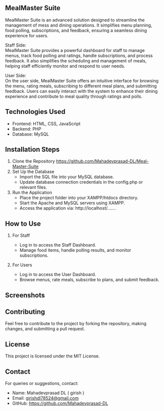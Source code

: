 ## MealMaster Suite
MealMaster Suite is an advanced solution designed to streamline the management of mess and dining operations. It simplifies menu planning, food polling, subscriptions, and feedback, ensuring a seamless dining experience for users.

Staff Side: <br> 
MealMaster Suite provides a powerful dashboard for staff to manage menus, track food polling and ratings, handle subscriptions, and process feedback. It also simplifies the scheduling and management of meals, helping staff efficiently monitor and respond to user needs.

User Side: <br>
On the user side, MealMaster Suite offers an intuitive interface for browsing the menu, rating meals, subscribing to different meal plans, and submitting feedback. Users can easily interact with the system to enhance their dining experience and contribute to meal quality through ratings and polls.

## Technologies Used
 * Frontend: HTML, CSS, JavaScript <br>
* Backend: PHP <br>
* Database: MySQL <br>

## Installation Steps
1. Clone the Repository https://github.com/Mahadevprasad-DL/Meal-Master-Suite
2. Set Up the Database
   * Import the SQL file into your MySQL database.
   * Update database connection credentials in the config.php or relevant files.
3. Run the Application
   * Place the project folder into your XAMPP/htdocs directory.
   * Start the Apache and MySQL servers using XAMPP.
   * Access the application via:  http://localhost/.......
     
## How to Use
1. For Staff
    * Log in to access the Staff Dashboard.
    * Manage food items, handle polling results, and monitor subscriptions.

2. For Users
    * Log in to access the User Dashboard.
    * Browse menus, rate meals, subscribe to plans, and submit feedback.

## Screenshots

## Contributing
Feel free to contribute to the project by forking the repository, making changes, and submitting a pull request.

## License
This project is licensed under the MIT License.

## Contact
For queries or suggestions, contact:

* Name: Mahadevprasad DL ( girish )
* Email: girishdl78524@gmail.com
* GitHub: https://github.com/Mahadevprasad-DL









 





